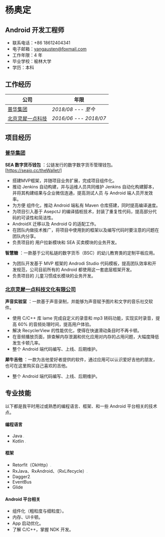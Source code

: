 # 杨奥定

## Android 开发工程师

* 联系电话：+86 18612404341
* 电子邮箱：yangausten@foxmail.com
* 工作年限：4 年
* 毕业学校：榆林大学
* 学历：本科



## 工作经历

| 公司                                                         | 年限                  |
| ------------------------------------------------------------ | --------------------- |
| [普华集团](https://www.peogoo.com/)                          | *2018/08 --- 至今*    |
| [北京灵犀一点科技](https://baike.baidu.com/item/%E5%8C%97%E4%BA%AC%E7%81%B5%E7%8A%80%E4%B8%80%E7%82%B9%E7%A7%91%E6%8A%80%E6%96%87%E5%8C%96%E6%9C%89%E9%99%90%E5%85%AC%E5%8F%B8/20551778?fr=aladdin) | *2016/06 --- 2018/07* |



## 项目经历

### [普华集团](https://www.peogoo.com/)

**SEA 数字货币钱包** ：公链发行的数字数字货币管理钱包。[https://seaio.cc/theWallet/]

* 搭建MVP框架，并随项目业务扩展，完成项目组件化。
* 推动 Jenkins 自动构建，并与运维人员共同维护 Jenkins 自动化构建脚本，并将其构建结果与企业微信连通，提高测试人员 与 Android 端人员开发效率。
* 为方便 组件化，推动 Android 端私有 Maven 仓库搭建，同时提高编译速度。
* 为项目引入基于 AsepctJ 的编译插桩技术，封装了重复性代码，提高部分代码的可读性和简洁性。
* AndroidX 迁移以及 Android Q 的适配工作。
* 在团队内做技术推广，将项目中使用到的框架以及编写代码时要注意的问题在团队内分享。
* 负责项目的 用户拉新模块和 SEA 买卖模块的业务开发。

**智慧糖** ：一款基于公司私链的数字货币（BSC）的幼儿教育类的定制平板应用。

* 为团队开发基于 MVP 框架的 Androdi Studio 代码模板，提高团队效率和开发规范，公司目前所有的 Android 都使用这一套底层框架开发。
* 负责项目的 儿童习惯成长模块的业务开发。

### [北京灵犀一点科技文化有限公司](https://baike.baidu.com/item/%E5%8C%97%E4%BA%AC%E7%81%B5%E7%8A%80%E4%B8%80%E7%82%B9%E7%A7%91%E6%8A%80%E6%96%87%E5%8C%96%E6%9C%89%E9%99%90%E5%85%AC%E5%8F%B8/20551778?fr=aladdin)

**声音实验室** ：一款基于声音录制，并能够为声音赋予图片和文字的音乐社交软件。

* 使用 C/C++ 库 lame 完成自定义的录音和 mp3 转码功能，实现实时录音，提高 60% 的音频处理时间，提高用户体验。
* 解决 RecyclerView 的性能优化，使得在快速滑动条目时不再卡顿。
* 在音频播放页面，排查解内存泄漏和优化应用对内存的占用问题，大幅度降低发生卡顿几率。
* 整个 Android 端代码编写、上线、后期维护。

**犀牛吉他** ：一款为吉他爱好者提供的软件，通过应用可以认识爱好吉他的朋友，也可在这里购买自己喜欢的吉他。

* 整个 Android 端代码编写、上线、后期维护。



## 专业技能

以下都是我平时用过或熟悉的编程语言、框架、和一些  Android 平台相关的技术点。

#### 编程语言

* Java <img src="/Users/austen/Desktop/interview/star_pressed.png" style="zoom:12%;" />
* Kotlin <img src="/Users/austen/Desktop/interview/star_pressed.png" style="zoom:12%;" />

#### 框架

* Retorfit（OkHttp）<img src="/Users/austen/Desktop/interview/star_pressed.png" style="zoom:12%;" />
* RxJava、RxAndroid、（RxLifecycle）<img src="/Users/austen/Desktop/interview/star_pressed.png" style="zoom:12%;" />
* Dagger2<img src="/Users/austen/Desktop/interview/star_pressed.png" style="zoom:12%;" />
* EventBus
* Glide

#### Android 平台相关

* 组件化（粗粒度与细粒度）。
* 内存、UI卡顿。
* App 启动优化。
* 了解 C/C++，掌握 NDK 开发。





